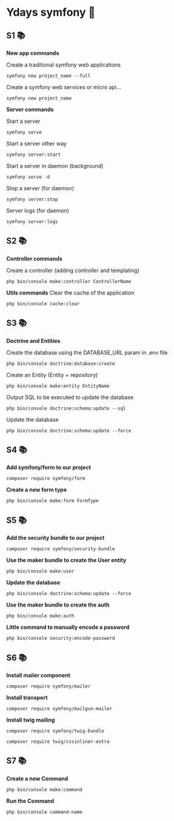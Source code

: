 # Ydays symfony  🚀
  
## S1  📚
**New app commands**

Create a traditional symfony web applications

`symfony new project_name --full`

Create a symfony web services or micro api...

`symfony new project_name`

**Server commands**  
  
Start a server  

`symfony serve`  
  
Start a server other way  

`symfony server:start`  
  
Start a server in daemon (background)  

`symfony serve -d`  
  
Stop a server (for daemon)  

`symfony server:stop`  
  
Server logs (for daemon)  

`symfony server:logs`

## S2 📚
**Controller commands**

Create a controller (adding controller and templating)

`php bin/console make:controller ControllerName`

**Utils commands**
Clear the cache of the application

`php bin/console cache:clear`

## S3 📚
**Doctrine and Entities**

Create the database using the DATABASE_URL param in .env file

`php bin/console doctrine:database:create`

Create an Entity (Entity + repository)

`php bin/console make:entity EntityName`

Output SQL to be executed to update the database

`php bin/console doctrine:schema:update --sql`

Update the database

`php bin/console doctrine:schema:update --force`

## S4 📚

**Add symfony/form to our project**

`composer require symfony/form`

**Create a new form type**

`php bin/console make:form FormType`

## S5 📚

**Add the security bundle to our project**

`composer require symfony/security-bundle`

**Use the maker bundle to create the User entity**

`php bin/console make:user`

**Update the database**

`php bin/console doctrine:schema:update --force`

**Use the maker bundle to create the auth**

`php bin/console make:auth`

**Little command to manually encode a password**

`php bin/console security:encode-password`

## S6 📚

**Install mailer component**

`composer require symfony/mailer`

**Install transport**

`composer require symfony/mailgun-mailer`

**Install twig mailing**

`composer require symfony/twig-bundle`

`composer require twig/cssinliner-extra`

## S7 📚

**Create a new Command**

`php bin/console make:command`

**Run the Command**

`php bin/console command-name`
